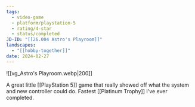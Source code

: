 ```yaml
---
tags:
  - video-game
  - platform/playstation-5
  - rating/4-star
  - status/completed
JD-ID: "[[26.004 Astro's Playroom]]"
landscapes:
  - "[[hobby-together]]"
date: 2024-02-27
---
```

![[vg_Astro's Playroom.webp|200]]

A great little [[PlayStation 5]] game that really showed off what the system and new controller could do. Fastest [[Platinum Trophy]] I've ever completed.